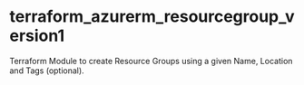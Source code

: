 # terraform_azurerm_resourcegroup_version1
Terraform Module to create Resource Groups using a given Name, Location and Tags (optional).
